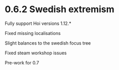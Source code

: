 # 0.6.2 Swedish extremism

Fully support Hoi versions 1.12.*

Fixed missing localisations

Slight balances to the swedish focus tree

Fixed steam workshop issues

Pre-work for 0.7
